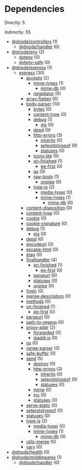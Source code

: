 # Dependencies

Directly: 5

Indirectly: 55

- [@dnode/controllers](https://www.npmjs.com/package/@dnode/controllers) (1)
  - [@dnode/handler](https://www.npmjs.com/package/@dnode/handler) (0)
- [@dnode/env](https://www.npmjs.com/package/@dnode/env) (2)
  - [dotenv](https://www.npmjs.com/package/dotenv) (0)
  - [dotenv-safe](https://www.npmjs.com/package/dotenv-safe) (0)
- [@dnode/express](https://www.npmjs.com/package/@dnode/express) (1)
  - [express](https://www.npmjs.com/package/express) (30)
    - [accepts](https://www.npmjs.com/package/accepts) (2)
      - [mime-types](https://www.npmjs.com/package/mime-types) (1)
        - [mime-db](https://www.npmjs.com/package/mime-db) (0)
      - [negotiator](https://www.npmjs.com/package/negotiator) (0)
    - [array-flatten](https://www.npmjs.com/package/array-flatten) (0)
    - [body-parser](https://www.npmjs.com/package/body-parser) (10)
      - [bytes](https://www.npmjs.com/package/bytes) (0)
      - [content-type](https://www.npmjs.com/package/content-type) (0)
      - [debug](https://www.npmjs.com/package/debug) (1)
        - [ms](https://www.npmjs.com/package/ms) (0)
      - [depd](https://www.npmjs.com/package/depd) (0)
      - [http-errors](https://www.npmjs.com/package/http-errors) (3)
        - [inherits](https://www.npmjs.com/package/inherits) (0)
        - [setprototypeof](https://www.npmjs.com/package/setprototypeof) (0)
        - [statuses](https://www.npmjs.com/package/statuses) (0)
      - [iconv-lite](https://www.npmjs.com/package/iconv-lite) (0)
      - [on-finished](https://www.npmjs.com/package/on-finished) (1)
        - [ee-first](https://www.npmjs.com/package/ee-first) (0)
      - [qs](https://www.npmjs.com/package/qs) (0)
      - [raw-body](https://www.npmjs.com/package/raw-body) (1)
        - [unpipe](https://www.npmjs.com/package/unpipe) (0)
      - [type-is](https://www.npmjs.com/package/type-is) (2)
        - [media-typer](https://www.npmjs.com/package/media-typer) (0)
        - [mime-types](https://www.npmjs.com/package/mime-types) (1)
          - [mime-db](https://www.npmjs.com/package/mime-db) (0)
    - [content-disposition](https://www.npmjs.com/package/content-disposition) (0)
    - [content-type](https://www.npmjs.com/package/content-type) (0)
    - [cookie](https://www.npmjs.com/package/cookie) (0)
    - [cookie-signature](https://www.npmjs.com/package/cookie-signature) (0)
    - [debug](https://www.npmjs.com/package/debug) (1)
      - [ms](https://www.npmjs.com/package/ms) (0)
    - [depd](https://www.npmjs.com/package/depd) (0)
    - [encodeurl](https://www.npmjs.com/package/encodeurl) (0)
    - [escape-html](https://www.npmjs.com/package/escape-html) (0)
    - [etag](https://www.npmjs.com/package/etag) (0)
    - [finalhandler](https://www.npmjs.com/package/finalhandler) (4)
      - [on-finished](https://www.npmjs.com/package/on-finished) (1)
        - [ee-first](https://www.npmjs.com/package/ee-first) (0)
      - [parseurl](https://www.npmjs.com/package/parseurl) (0)
      - [statuses](https://www.npmjs.com/package/statuses) (0)
      - [unpipe](https://www.npmjs.com/package/unpipe) (0)
    - [fresh](https://www.npmjs.com/package/fresh) (0)
    - [merge-descriptors](https://www.npmjs.com/package/merge-descriptors) (0)
    - [methods](https://www.npmjs.com/package/methods) (0)
    - [on-finished](https://www.npmjs.com/package/on-finished) (1)
      - [ee-first](https://www.npmjs.com/package/ee-first) (0)
    - [parseurl](https://www.npmjs.com/package/parseurl) (0)
    - [path-to-regexp](https://www.npmjs.com/package/path-to-regexp) (0)
    - [proxy-addr](https://www.npmjs.com/package/proxy-addr) (2)
      - [forwarded](https://www.npmjs.com/package/forwarded) (0)
      - [ipaddr.js](https://www.npmjs.com/package/ipaddr.js) (0)
    - [qs](https://www.npmjs.com/package/qs) (0)
    - [range-parser](https://www.npmjs.com/package/range-parser) (0)
    - [safe-buffer](https://www.npmjs.com/package/safe-buffer) (0)
    - [send](https://www.npmjs.com/package/send) (5)
      - [destroy](https://www.npmjs.com/package/destroy) (0)
      - [http-errors](https://www.npmjs.com/package/http-errors) (3)
        - [inherits](https://www.npmjs.com/package/inherits) (0)
        - [setprototypeof](https://www.npmjs.com/package/setprototypeof) (0)
        - [statuses](https://www.npmjs.com/package/statuses) (0)
      - [mime](https://www.npmjs.com/package/mime) (0)
      - [ms](https://www.npmjs.com/package/ms) (0)
      - [statuses](https://www.npmjs.com/package/statuses) (0)
    - [serve-static](https://www.npmjs.com/package/serve-static) (0)
    - [setprototypeof](https://www.npmjs.com/package/setprototypeof) (0)
    - [statuses](https://www.npmjs.com/package/statuses) (0)
    - [type-is](https://www.npmjs.com/package/type-is) (2)
      - [media-typer](https://www.npmjs.com/package/media-typer) (0)
      - [mime-types](https://www.npmjs.com/package/mime-types) (1)
        - [mime-db](https://www.npmjs.com/package/mime-db) (0)
    - [utils-merge](https://www.npmjs.com/package/utils-merge) (0)
    - [vary](https://www.npmjs.com/package/vary) (0)
- [@dnode/health](https://www.npmjs.com/package/@dnode/health) (0)
- [@dnode/middlewares](https://www.npmjs.com/package/@dnode/middlewares) (1)
  - [@dnode/handler](https://www.npmjs.com/package/@dnode/handler) (0)
